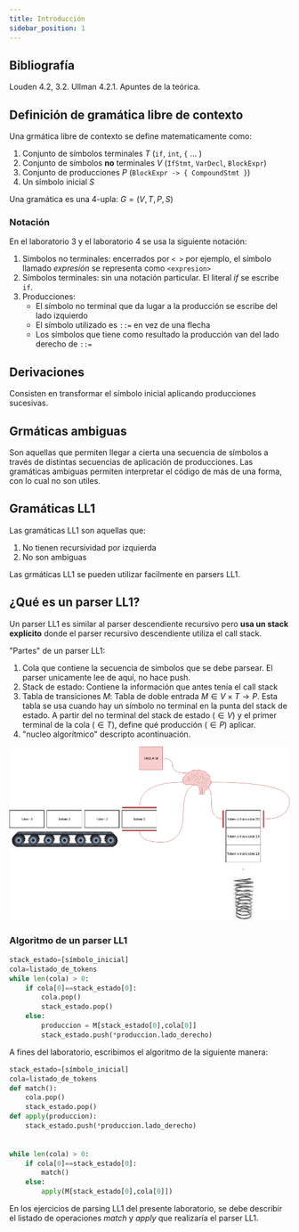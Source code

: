 ```yaml
---
title: Introducción
sidebar_position: 1
---
```

## Bibliografía
Louden 4.2, 3.2. Ullman 4.2.1. Apuntes de la teórica.

## Definición de gramática libre de contexto
Una grmática libre de contexto se define matematicamente como:

1. Conjunto de símbolos terminales $T$ (`if`, `int`, `{` ... )
2. Conjunto de símbolos **no** terminales $V$ (`IfStmt`, `VarDecl`, `BlockExpr`)
3. Conjunto de producciones $P$ (`BlockExpr -> { CompoundStmt }`)
4. Un símbolo inicial $S$

Una gramática es una 4-upla: $G=(V,T,P,S)$

### Notación

En el laboratorio 3 y el laboratorio 4 se usa la siguiente notación:
1. Simbolos no terminales: encerrados por `< >` por ejemplo, el símbolo llamado _expresión_ se representa como `<expresion>`
2. Símbolos terminales: sin una notación particular. El literal _if_ se escribe `if`.
3. Producciones: 
    - El símbolo no terminal que da lugar a la producción se escribe del lado izquierdo
    - El símbolo utilizado es `::=` en vez de una flecha
    - Los símbolos que tiene como resultado la producción van del lado derecho de `::=`

## Derivaciones
Consisten en transformar el símbolo inicial aplicando producciones sucesivas.

## Grmáticas ambiguas
Son aquellas que permiten llegar a cierta una secuencia de símbolos a través de distintas secuencias de aplicación de producciones. Las gramáticas ambiguas permiten interpretar el código de más de una forma, con lo cual no son utiles.

## Gramáticas LL1
Las gramáticas LL1 son aquellas que:
1. No tienen recursividad por izquierda
2. No son ambiguas

Las grmáticas LL1 se pueden utilizar facilmente en parsers LL1.

## ¿Qué es un parser LL1?

Un parser LL1 es similar al parser descendiente recursivo pero **usa un stack explícito** donde el parser recursivo descendiente utiliza el call stack.

"Partes" de un parser LL1:
1. Cola que contiene la secuencia de simbolos que se debe parsear. El parser unicamente lee de aquí, no hace push.
1. Stack de estado: Contiene la información que antes tenía el call stack
1. Tabla de transiciones _M_: Tabla de doble entrada $M \in V \times T \rightarrow P$. Esta tabla se usa cuando hay un símbolo no terminal en la punta del stack de estado. A partir del no terminal del stack de estado ($\in V$) y el primer terminal de la cola ($\in T$), define qué producción ($\in P$) aplicar.
1. "nucleo algorítmico" descripto acontinuación.

![algoritmo](./algoritmo.drawio.png)

### Algoritmo de un parser LL1
```python
stack_estado=[símbolo_inicial]
cola=listado_de_tokens
while len(cola) > 0:
    if cola[0]==stack_estado[0]:
        cola.pop()
        stack_estado.pop()
    else:
        produccion = M[stack_estado[0],cola[0]]
        stack_estado.push(*produccion.lado_derecho)
```

A fines del laboratorio, escribimos el algoritmo de la siguiente manera:

```python
stack_estado=[símbolo_inicial]
cola=listado_de_tokens
def match():
    cola.pop()
    stack_estado.pop()
def apply(produccion):
    stack_estado.push(*produccion.lado_derecho)


while len(cola) > 0:
    if cola[0]==stack_estado[0]:
        match()
    else:
        apply(M[stack_estado[0],cola[0]])
```

En los ejercicios de parsing LL1 del presente laboratorio, se debe describir el listado de operaciones _match_ y _apply_ que realizaría el parser LL1.